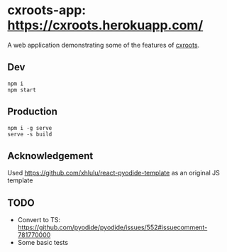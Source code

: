 # cxroots-app: https://cxroots.herokuapp.com/

A web application demonstrating some of the features of [cxroots](https://github.com/rparini/cxroots).

## Dev

```
npm i
npm start
```

## Production

```
npm i -g serve
serve -s build
```

## Acknowledgement

Used https://github.com/xhlulu/react-pyodide-template as an original JS template

## TODO

- Convert to TS: https://github.com/pyodide/pyodide/issues/552#issuecomment-781770000
- Some basic tests
